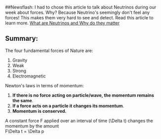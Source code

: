 ##Newsflash:
I had to chose this article to talk about Neutrinos during our week about forces. Why? Because Neutrino's seemingly don't feel any forces! This makes them very hard to see and detect. Read this article to learn more. [What are Neutrinos and Why do they matter](https://www.space.com/41142-what-are-neutrinos-why-they-matter.html)


## Summary:
The four fundamental forces of Nature are:

1. Gravity
2. Weak
3. Strong
4. Electromagnetic

Newton's laws in terms of momentum:

1. **If there is no force acting on particle/wave, the momentum remains the same**.
2. **If a force acts on a particle it changes its momentum**.
3. **Momentum is conserved.**

A constant force F applied over an interval of time <lrn-math>(\Delta t)</lrn-math> changes the momentum by the amount   
  <lrn-math>F\Delta t = \Delta p</lrn-math>
 
